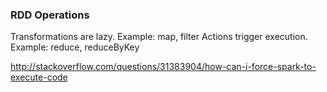 ### RDD Operations

Transformations are lazy. Example: map, filter
Actions trigger execution. Example: reduce, reduceByKey

http://stackoverflow.com/questions/31383904/how-can-i-force-spark-to-execute-code